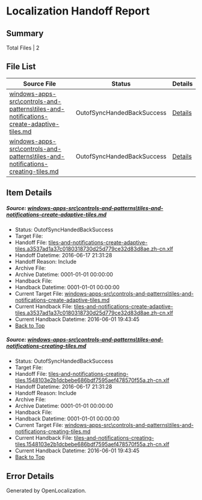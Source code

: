 # <a name='report-top'></a> Localization Handoff Report

## Summary
 Total Files | 2

## File List
 Source File | Status | Details 
 ----------- | ------ | ------- 
 [windows-apps-src\controls-and-patterns\tiles-and-notifications-create-adaptive-tiles.md](https://github.com/Microsoft/windows-apps/blob/a6632c7b8fdee5320f35e316abd318193a254c51/windows-apps-src/controls-and-patterns/tiles-and-notifications-create-adaptive-tiles.md) | OutofSyncHandedBackSuccess | [Details](#6cd4519007d1241cb7c411dade1a092140b598c41874)
 [windows-apps-src\controls-and-patterns\tiles-and-notifications-creating-tiles.md](https://github.com/Microsoft/windows-apps/blob/d3fe62d4de00c42079d62d105acdbb21e296ba5f/windows-apps-src/controls-and-patterns/tiles-and-notifications-creating-tiles.md) | OutofSyncHandedBackSuccess | [Details](#a9f5d25dfd359364fa8e16666b03c7c105a867dd1875)

## Item Details
##### <a name='6cd4519007d1241cb7c411dade1a092140b598c41874'></a> Source: [windows-apps-src\controls-and-patterns\tiles-and-notifications-create-adaptive-tiles.md](https://github.com/Microsoft/windows-apps/blob/a6632c7b8fdee5320f35e316abd318193a254c51/windows-apps-src/controls-and-patterns/tiles-and-notifications-create-adaptive-tiles.md)
* Status: OutofSyncHandedBackSuccess
* Target File: 
* Handoff File: [tiles-and-notifications-create-adaptive-tiles.a3537ad1a37c0180318730d25d779ce32d83d8ae.zh-cn.xlf](https://github.com/Microsoft/WDG.handoff/blob/56f4ca2f426d3a80fb1469f6ef3e42b63360401f/ol-handoff/Microsoft/windows-apps.zh-cn/master/tiles-and-notifications-create-adaptive-tiles.a3537ad1a37c0180318730d25d779ce32d83d8ae.zh-cn.xlf)
* Handoff Datetime: 2016-06-17 21:31:28
* Handoff Reason: Include
* Archive File: 
* Archive Datetime: 0001-01-01 00:00:00
* Handback File: 
* Handback Datetime: 0001-01-01 00:00:00
* Current Target File: [windows-apps-src\controls-and-patterns\tiles-and-notifications-create-adaptive-tiles.md](https://github.com/Microsoft/windows-apps.zh-cn/blob/4f196ad7f85c0cb9f9d6696ca52ed8c12ae59640/windows-apps-src/controls-and-patterns/tiles-and-notifications-create-adaptive-tiles.md)
* Current Handback File: [tiles-and-notifications-create-adaptive-tiles.a3537ad1a37c0180318730d25d779ce32d83d8ae.zh-cn.xlf](https://github.com/Microsoft/WDG.handback/blob/560b453c22c2fa63f9714ae86e484f1bc42f4b40/ol-handback/Microsoft/windows-apps.zh-cn/master/tiles-and-notifications-create-adaptive-tiles.a3537ad1a37c0180318730d25d779ce32d83d8ae.zh-cn.xlf)
* Current Handback Datetime: 2016-06-01 19:43:45
* [Back to Top](#report-top)

##### <a name='a9f5d25dfd359364fa8e16666b03c7c105a867dd1875'></a> Source: [windows-apps-src\controls-and-patterns\tiles-and-notifications-creating-tiles.md](https://github.com/Microsoft/windows-apps/blob/d3fe62d4de00c42079d62d105acdbb21e296ba5f/windows-apps-src/controls-and-patterns/tiles-and-notifications-creating-tiles.md)
* Status: OutofSyncHandedBackSuccess
* Target File: 
* Handoff File: [tiles-and-notifications-creating-tiles.1548103e2b1dcbebe686bdf7595aef478570f55a.zh-cn.xlf](https://github.com/Microsoft/WDG.handoff/blob/56f4ca2f426d3a80fb1469f6ef3e42b63360401f/ol-handoff/Microsoft/windows-apps.zh-cn/master/tiles-and-notifications-creating-tiles.1548103e2b1dcbebe686bdf7595aef478570f55a.zh-cn.xlf)
* Handoff Datetime: 2016-06-17 21:31:28
* Handoff Reason: Include
* Archive File: 
* Archive Datetime: 0001-01-01 00:00:00
* Handback File: 
* Handback Datetime: 0001-01-01 00:00:00
* Current Target File: [windows-apps-src\controls-and-patterns\tiles-and-notifications-creating-tiles.md](https://github.com/Microsoft/windows-apps.zh-cn/blob/4f196ad7f85c0cb9f9d6696ca52ed8c12ae59640/windows-apps-src/controls-and-patterns/tiles-and-notifications-creating-tiles.md)
* Current Handback File: [tiles-and-notifications-creating-tiles.1548103e2b1dcbebe686bdf7595aef478570f55a.zh-cn.xlf](https://github.com/Microsoft/WDG.handback/blob/560b453c22c2fa63f9714ae86e484f1bc42f4b40/ol-handback/Microsoft/windows-apps.zh-cn/master/tiles-and-notifications-creating-tiles.1548103e2b1dcbebe686bdf7595aef478570f55a.zh-cn.xlf)
* Current Handback Datetime: 2016-06-01 19:43:45
* [Back to Top](#report-top)


## Error Details

Generated by OpenLocalization.
